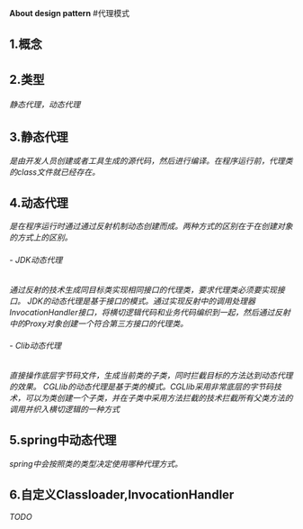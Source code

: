 **About design pattern**
#代理模式
## 1.概念
###### 
## 2.类型
###### 静态代理，动态代理

## 3.静态代理
*是由开发人员创建或者工具生成的源代码，然后进行编译。在程序运行前，代理类的class文件就已经存在。*    
## 4.动态代理
*是在程序运行时通过通过反射机制动态创建而成。两种方式的区别在于在创建对象的方式上的区别。*
###### - JDK动态代理
*通过反射的技术生成同目标类实现相同接口的代理类，要求代理类必须要实现接口。 
JDK的动态代理是基于接口的模式。通过实现反射中的调用处理器InvocationHandler接口，将横切逻辑代码和业务代码编织到一起，然后通过反射中的Proxy对象创建一个符合第三方接口的代理类。*    
    
###### - Clib动态代理
*直接操作底层字节码文件，生成当前类的子类，同时拦截目标的方法达到动态代理的效果。 
CGLlib的动态代理是基于类的模式。CGLlib采用非常底层的字节码技术，可以为类创建一个子类，并在子类中采用方法拦截的技术拦截所有父类方法的调用并织入横切逻辑的一种方式*

## 5.spring中动态代理
*spring中会按照类的类型决定使用哪种代理方式。*

## 6.自定义Classloader,InvocationHandler
*TODO*
